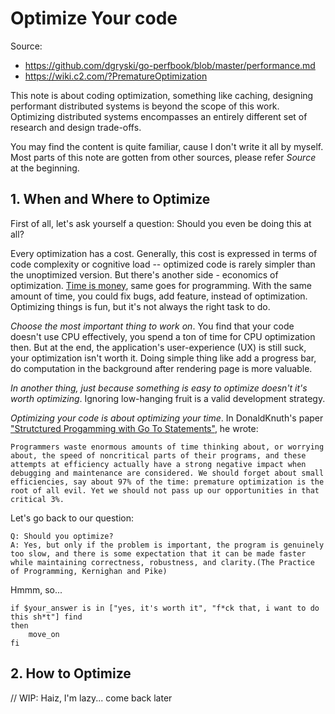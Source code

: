 # Optimize Your code

Source:

- <https://github.com/dgryski/go-perfbook/blob/master/performance.md>
- <https://wiki.c2.com/?PrematureOptimization>

This note is about coding optimization, something like caching, designing performant distributed systems is beyond the scope of this work. Optimizing distributed systems encompasses an entirely different set of research and design trade-offs.

You may find the content is quite familiar, cause I don't write it all by myself. Most parts of this note are gotten from other sources, please refer _Source_ at the beginning.

## 1. When and Where to Optimize

First of all, let's ask yourself a question: Should you even be doing this at all?

Every optimization has a cost. Generally, this cost is expressed in terms of code complexity or cognitive load -- optimized code is rarely simpler than the unoptimized version. But there's another side - economics of optimization. [Time is money](<https://en.wikipedia.org/wiki/Time_is_money_(aphorism)>), same goes for programming. With the same amount of time, you could fix bugs, add feature, instead of optimization. Optimizing things is fun, but it's not always the right task to do.

_Choose the most important thing to work on_. You find that your code doesn't use CPU effectively, you spend a ton of time for CPU optimization then. But at the end, the application's user-experience (UX) is still suck, your optimization isn't worth it. Doing simple thing like add a progress bar, do computation in the background after rendering page is more valuable.

_In another thing, just because something is easy to optimize doesn't it's worth optimizing_. Ignoring low-hanging fruit is a valid development strategy.

_Optimizing your code is about optimizing your time_. In DonaldKnuth's paper ["Strutctured Progamming with Go To Statements"](https://wiki.c2.com/?StructuredProgrammingWithGoToStatements), he wrote:

```
Programmers waste enormous amounts of time thinking about, or worrying about, the speed of noncritical parts of their programs, and these attempts at efficiency actually have a strong negative impact when debugging and maintenance are considered. We should forget about small efficiencies, say about 97% of the time: premature optimization is the root of all evil. Yet we should not pass up our opportunities in that critical 3%.
```

Let's go back to our question:

```
Q: Should you optimize?
A: Yes, but only if the problem is important, the program is genuinely too slow, and there is some expectation that it can be made faster while maintaining correctness, robustness, and clarity.(The Practice of Programming, Kernighan and Pike)
```

Hmmm, so...

```shell
if $your_answer is in ["yes, it's worth it", "f*ck that, i want to do this sh*t"] find
then
    move_on
fi
```

## 2. How to Optimize

// WIP: Haiz, I'm lazy... come back later

